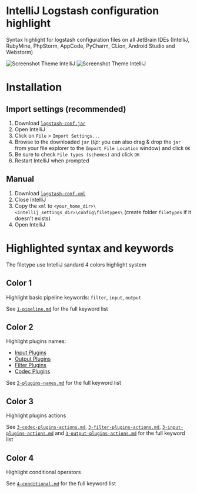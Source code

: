 # IntelliJ Logstash configuration highlight

Syntax highlight for logstash configuration files on all JetBrain IDEs (IntelliJ, RubyMine, PhpStorm, AppCode, PyCharm, CLion, Android Studio and Webstorm)


![Screenshot Theme IntelliJ](images/screenshot-intellij.png "Screenshot Theme IntelliJ")
![Screenshot Theme IntelliJ](images/screenshot-darcula.png "Screenshot Theme IntelliJ")

# Installation

## Import settings (recommended)
1. Download [`logstash-conf.jar`](https://github.com/ycintre/intellij-logstash-conf-filetype/raw/master/logstash-conf.jar)
1. Open IntelliJ
1. Click on `File` > `Import Settings...`
1. Browse to the downloaded `jar` (_tip:_ you can also drag & drop the `jar` from your file explorer to the `Import File Location` window) and click `OK`
1. Be sure to check `File types (schemes)` and click `OK`
1. Restart IntelliJ when prompted

## Manual
1. Download [`logstash-conf.xml`](https://github.com/ycintre/intellij-logstash-conf-filetype/raw/master/logstash-conf.xml)
1. Close IntelliJ
1. Copy the `xml` to `<your_home_dir>\<intellij_settings_dir>\config\filetypes\` (create folder `filetypes` if it doesn't exists)
1. Open IntelliJ

# Highlighted syntax and keywords
The filetype use IntelliJ sandard 4 colors highlight system

## Color 1
Highlight basic pipeline keywords: `filter`, `input`, `output`

See [`1-pipeline.md`](keywords/1-pipeline.md) for the full keyword list

## Color 2
Highlight plugins names:
- [Input Plugins](https://www.elastic.co/guide/en/logstash/current/input-plugins.html)
- [Output Plugins](https://www.elastic.co/guide/en/logstash/current/output-plugins.html)
- [Filter Plugins](https://www.elastic.co/guide/en/logstash/current/filter-plugins.html)
- [Codec Plugins](https://www.elastic.co/guide/en/logstash/current/codec-plugins.html)

See [`2-plugins-names.md`](keywords/2-plugins-names.md) for the full keyword list 

## Color 3
Highlight plugins actions

See [`3-codec-plugins-actions.md`](keywords/3-codec-plugins-actions.md), [`3-filter-plugins-actions.md`](keywords/3-filter-plugins-actions.md), [`3-input-plugins-actions.md`](keywords/3-input-plugins-actions.md) and [`3-output-plugins-actions.md`](keywords/3-output-plugins-actions.md) for the full keyword list 

## Color 4
Highlight conditional operators

See [`4-conditional.md`](keywords/4-conditional.md) for the full keyword list 
